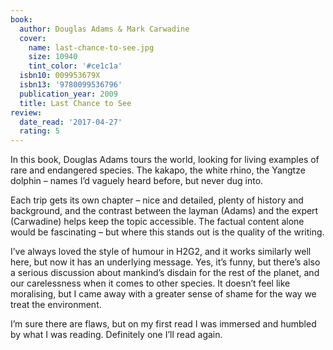 ```yaml
---
book:
  author: Douglas Adams & Mark Carwadine
  cover:
    name: last-chance-to-see.jpg
    size: 10940
    tint_color: '#ce1c1a'
  isbn10: 009953679X
  isbn13: '9780099536796'
  publication_year: 2009
  title: Last Chance to See
review:
  date_read: '2017-04-27'
  rating: 5
---
```


In this book, Douglas Adams tours the world, looking for living examples of rare and endangered species. The kakapo, the white rhino, the Yangtze dolphin – names I’d vaguely heard before, but never dug into.

Each trip gets its own chapter – nice and detailed, plenty of history and background, and the contrast between the layman (Adams) and the expert (Carwadine) helps keep the topic accessible. The factual content alone would be fascinating – but where this stands out is the quality of the writing.

I’ve always loved the style of humour in H2G2, and it works similarly well here, but now it has an underlying message. Yes, it’s funny, but there’s also a serious discussion about mankind’s disdain for the rest of the planet, and our carelessness when it comes to other species. It doesn’t feel like moralising, but I came away with a greater sense of shame for the way we treat the environment.

I’m sure there are flaws, but on my first read I was immersed and humbled by what I was reading. Definitely one I’ll read again.